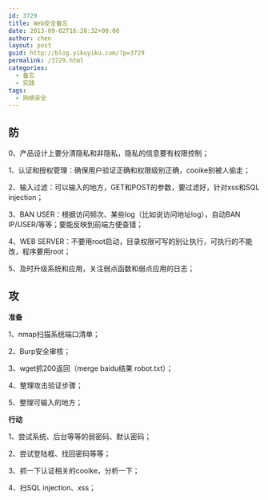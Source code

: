 ```yaml
---
id: 3729
title: Web安全备忘
date: 2013-09-02T16:28:32+00:00
author: chen
layout: post
guid: http://blog.yikuyiku.com/?p=3729
permalink: /3729.html
categories:
  - 备忘
  - 实践
tags:
  - 网络安全
---
```

## 防

0、产品设计上要分清隐私和非隐私，隐私的信息要有权限控制；
  
1、认证和授权管理：确保用户验证正确和权限级别正确，cooike别被人偷走；
  
2、输入过滤：可以输入的地方，GET和POST的参数，要过滤好，针对xss和SQL injection；
  
3、BAN USER：根据访问频次、某些log（比如说访问地址log），自动BAN IP/USER/等等；要能反映到前端方便查错；
  
4、WEB SERVER：不要用root启动，目录权限可写的别让执行，可执行的不能改，程序要用root；
  
5、及时升级系统和应用，关注弱点函数和弱点应用的日志；

## 攻

**准备**
  
1、nmap扫描系统端口清单；
  
2、Burp安全审核；
  
3、wget抓200返回（merge baidu结果 robot.txt）；
  
4、整理攻击验证步骤；
  
5、整理可输入的地方；

**行动**
  
1、尝试系统、后台等等的弱密码、默认密码；
  
2、尝试登陆框、找回密码等等；
  
3、抓一下认证相关的cooike，分析一下；
  
4、扫SQL injection、xss；